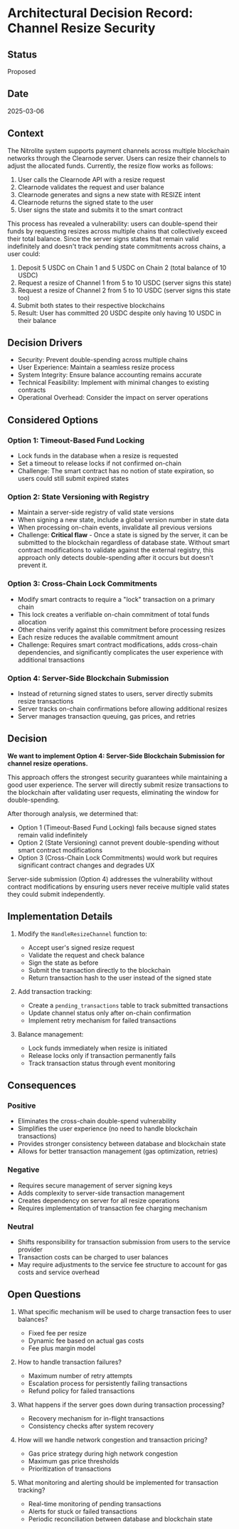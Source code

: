 # Architectural Decision Record: Channel Resize Security

## Status
Proposed

## Date
2025-03-06

## Context
The Nitrolite system supports payment channels across multiple blockchain networks through the Clearnode server. Users can resize their channels to adjust the allocated funds. Currently, the resize flow works as follows:

1. User calls the Clearnode API with a resize request
2. Clearnode validates the request and user balance
3. Clearnode generates and signs a new state with RESIZE intent
4. Clearnode returns the signed state to the user
5. User signs the state and submits it to the smart contract

This process has revealed a vulnerability: users can double-spend their funds by requesting resizes across multiple chains that collectively exceed their total balance. Since the server signs states that remain valid indefinitely and doesn't track pending state commitments across chains, a user could:

1. Deposit 5 USDC on Chain 1 and 5 USDC on Chain 2 (total balance of 10 USDC)
2. Request a resize of Channel 1 from 5 to 10 USDC (server signs this state)
3. Request a resize of Channel 2 from 5 to 10 USDC (server signs this state too)
4. Submit both states to their respective blockchains
5. Result: User has committed 20 USDC despite only having 10 USDC in their balance

## Decision Drivers
* Security: Prevent double-spending across multiple chains
* User Experience: Maintain a seamless resize process
* System Integrity: Ensure balance accounting remains accurate
* Technical Feasibility: Implement with minimal changes to existing contracts
* Operational Overhead: Consider the impact on server operations

## Considered Options

### Option 1: Timeout-Based Fund Locking
* Lock funds in the database when a resize is requested
* Set a timeout to release locks if not confirmed on-chain
* Challenge: The smart contract has no notion of state expiration, so users could still submit expired states

### Option 2: State Versioning with Registry
* Maintain a server-side registry of valid state versions
* When signing a new state, include a global version number in state data
* When processing on-chain events, invalidate all previous versions
* Challenge: **Critical flaw** - Once a state is signed by the server, it can be submitted to the blockchain regardless of database state. Without smart contract modifications to validate against the external registry, this approach only detects double-spending after it occurs but doesn't prevent it.

### Option 3: Cross-Chain Lock Commitments
* Modify smart contracts to require a "lock" transaction on a primary chain
* This lock creates a verifiable on-chain commitment of total funds allocation
* Other chains verify against this commitment before processing resizes
* Each resize reduces the available commitment amount
* Challenge: Requires smart contract modifications, adds cross-chain dependencies, and significantly complicates the user experience with additional transactions

### Option 4: Server-Side Blockchain Submission
* Instead of returning signed states to users, server directly submits resize transactions
* Server tracks on-chain confirmations before allowing additional resizes
* Server manages transaction queuing, gas prices, and retries

## Decision
**We want to implement Option 4: Server-Side Blockchain Submission for channel resize operations.**

This approach offers the strongest security guarantees while maintaining a good user experience. The server will directly submit resize transactions to the blockchain after validating user requests, eliminating the window for double-spending.

After thorough analysis, we determined that:
- Option 1 (Timeout-Based Fund Locking) fails because signed states remain valid indefinitely
- Option 2 (State Versioning) cannot prevent double-spending without smart contract modifications
- Option 3 (Cross-Chain Lock Commitments) would work but requires significant contract changes and degrades UX

Server-side submission (Option 4) addresses the vulnerability without contract modifications by ensuring users never receive multiple valid states they could submit independently.

## Implementation Details
1. Modify the `HandleResizeChannel` function to:
   - Accept user's signed resize request
   - Validate the request and check balance
   - Sign the state as before
   - Submit the transaction directly to the blockchain
   - Return transaction hash to the user instead of the signed state

2. Add transaction tracking:
   - Create a `pending_transactions` table to track submitted transactions
   - Update channel status only after on-chain confirmation
   - Implement retry mechanism for failed transactions

3. Balance management:
   - Lock funds immediately when resize is initiated
   - Release locks only if transaction permanently fails
   - Track transaction status through event monitoring

## Consequences

### Positive
* Eliminates the cross-chain double-spend vulnerability
* Simplifies the user experience (no need to handle blockchain transactions)
* Provides stronger consistency between database and blockchain state
* Allows for better transaction management (gas optimization, retries)

### Negative
* Requires secure management of server signing keys
* Adds complexity to server-side transaction management
* Creates dependency on server for all resize operations
* Requires implementation of transaction fee charging mechanism

### Neutral
* Shifts responsibility for transaction submission from users to the service provider
* Transaction costs can be charged to user balances
* May require adjustments to the service fee structure to account for gas costs and service overhead

## Open Questions
1. What specific mechanism will be used to charge transaction fees to user balances?
   - Fixed fee per resize
   - Dynamic fee based on actual gas costs
   - Fee plus margin model
   
2. How to handle transaction failures?
   - Maximum number of retry attempts
   - Escalation process for persistently failing transactions
   - Refund policy for failed transactions

3. What happens if the server goes down during transaction processing?
   - Recovery mechanism for in-flight transactions
   - Consistency checks after system recovery

4. How will we handle network congestion and transaction pricing?
   - Gas price strategy during high network congestion
   - Maximum gas price thresholds
   - Prioritization of transactions

5. What monitoring and alerting should be implemented for transaction tracking?
   - Real-time monitoring of pending transactions
   - Alerts for stuck or failed transactions
   - Periodic reconciliation between database and blockchain state
